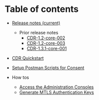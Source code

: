 # Table of contents
* [Release notes (current)](docs/relnotes_CDR-1.4-core-001.md)
  * Prior release notes
    * [CDR-1.2-core-002](docs/relnotes_CDR-1.2-core-002.md)
    * [CDR-1.2-core-003](docs/relnotes_CDR-1.2-core-003.md)
    * [CDR-1.3.1-core-001](docs/relnotes_CDR-1.3.1-core-001.md)
    
* [CDR Quickstart](docs/quickstart.md)
* [Setup Postman Scripts for Consent](docs/postman.md)
* How tos
    * [Access the Administration Consoles](docs/howto_adminconsoles.md)
    * [Generate MTLS Authentication Keys](docs/howto_generatecerts.md)
